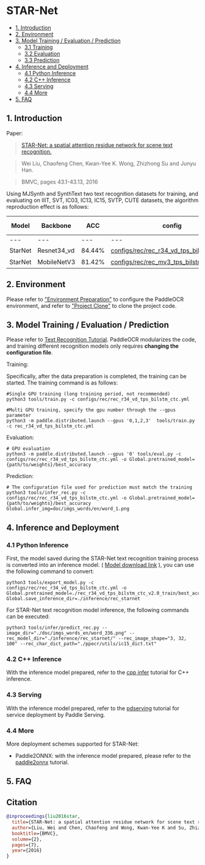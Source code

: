 # STAR-Net

- [1. Introduction](#1)
- [2. Environment](#2)
- [3. Model Training / Evaluation / Prediction](#3)
    - [3.1 Training](#3-1)
    - [3.2 Evaluation](#3-2)
    - [3.3 Prediction](#3-3)
- [4. Inference and Deployment](#4)
    - [4.1 Python Inference](#4-1)
    - [4.2 C++ Inference](#4-2)
    - [4.3 Serving](#4-3)
    - [4.4 More](#4-4)
- [5. FAQ](#5)

<a name="1"></a>

## 1. Introduction

Paper:
> [STAR-Net: a spatial attention residue network for scene text recognition.](http://www.bmva.org/bmvc/2016/papers/paper043/paper043.pdf)

> Wei Liu, Chaofeng Chen, Kwan-Yee K. Wong, Zhizhong Su and Junyu Han.

> BMVC, pages 43.1-43.13, 2016

Using MJSynth and SynthText two text recognition datasets for training, and evaluating on IIIT, SVT, IC03, IC13, IC15,
SVTP, CUTE datasets, the algorithm reproduction effect is as follows:

| Model   | Backbone    | ACC    | config                                                                                       | Download link                                                                                    |
|---------|-------------|--------|----------------------------------------------------------------------------------------------|--------------------------------------------------------------------------------------------------|
| ---     | ---         | ---    | ---                                                                                          | ---                                                                                              |
| StarNet | Resnet34_vd | 84.44% | [configs/rec/rec_r34_vd_tps_bilstm_ctc.yml](../../configs/rec/rec_r34_vd_tps_bilstm_ctc.yml) | [训练模型](https://paddleocr.bj.bcebos.com/dygraph_v2.0/en/rec_r34_vd_tps_bilstm_ctc_v2.0_train.tar) |
| StarNet | MobileNetV3 | 81.42% | [configs/rec/rec_mv3_tps_bilstm_ctc.yml](../../configs/rec/rec_mv3_tps_bilstm_ctc.yml)       | [训练模型](https://paddleocr.bj.bcebos.com/dygraph_v2.0/en/rec_mv3_tps_bilstm_ctc_v2.0_train.tar)    |

<a name="2"></a>

## 2. Environment

Please refer to ["Environment Preparation"](./environment_en.md) to configure the PaddleOCR environment, and refer
to ["Project Clone"](./clone_en.md) to clone the project code.

<a name="3"></a>

## 3. Model Training / Evaluation / Prediction

Please refer to [Text Recognition Tutorial](./recognition_en.md). PaddleOCR modularizes the code, and training different
recognition models only requires **changing the configuration file**.

Training:

Specifically, after the data preparation is completed, the training can be started. The training command is as follows:

```
#Single GPU training (long training period, not recommended)
python3 tools/train.py -c configs/rec/rec_r34_vd_tps_bilstm_ctc.yml

#Multi GPU training, specify the gpu number through the --gpus parameter
python3 -m paddle.distributed.launch --gpus '0,1,2,3'  tools/train.py -c rec_r34_vd_tps_bilstm_ctc.yml
```

Evaluation:

```
# GPU evaluation
python3 -m paddle.distributed.launch --gpus '0' tools/eval.py -c configs/rec/rec_r34_vd_tps_bilstm_ctc.yml -o Global.pretrained_model={path/to/weights}/best_accuracy
```

Prediction:

```
# The configuration file used for prediction must match the training
python3 tools/infer_rec.py -c configs/rec/rec_r34_vd_tps_bilstm_ctc.yml -o Global.pretrained_model={path/to/weights}/best_accuracy Global.infer_img=doc/imgs_words/en/word_1.png
```

<a name="4"></a>

## 4. Inference and Deployment

<a name="4-1"></a>

### 4.1 Python Inference

First, the model saved during the STAR-Net text recognition training process is converted into an inference
model. ( [Model download link](https://paddleocr.bj.bcebos.com/dygraph_v2.1/rec/rec_r31_STAR-Net_train.tar) ), you can
use the following command to convert:

```
python3 tools/export_model.py -c configs/rec/rec_r34_vd_tps_bilstm_ctc.yml -o Global.pretrained_model=./rec_r34_vd_tps_bilstm_ctc_v2.0_train/best_accuracy  Global.save_inference_dir=./inference/rec_starnet
```

For STAR-Net text recognition model inference, the following commands can be executed:

```
python3 tools/infer/predict_rec.py --image_dir="./doc/imgs_words_en/word_336.png" --rec_model_dir="./inference/rec_starnet/" --rec_image_shape="3, 32, 100" --rec_char_dict_path="./ppocr/utils/ic15_dict.txt"
```

<a name="4-2"></a>

### 4.2 C++ Inference

With the inference model prepared, refer to the [cpp infer](../../deploy/cpp_infer/) tutorial for C++ inference.

<a name="4-3"></a>

### 4.3 Serving

With the inference model prepared, refer to the [pdserving](../../deploy/pdserving/) tutorial for service deployment by
Paddle Serving.

<a name="4-4"></a>

### 4.4 More

More deployment schemes supported for STAR-Net:

- Paddle2ONNX: with the inference model prepared, please refer to the [paddle2onnx](../../deploy/paddle2onnx/) tutorial.

<a name="5"></a>

## 5. FAQ

## Citation

```bibtex
@inproceedings{liu2016star,
  title={STAR-Net: a spatial attention residue network for scene text recognition.},
  author={Liu, Wei and Chen, Chaofeng and Wong, Kwan-Yee K and Su, Zhizhong and Han, Junyu},
  booktitle={BMVC},
  volume={2},
  pages={7},
  year={2016}
}
```
